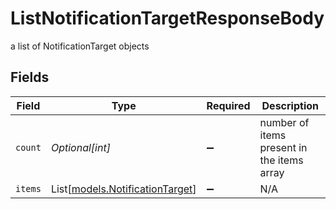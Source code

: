 # ListNotificationTargetResponseBody

a list of NotificationTarget objects


## Fields

| Field                                                              | Type                                                               | Required                                                           | Description                                                        |
| ------------------------------------------------------------------ | ------------------------------------------------------------------ | ------------------------------------------------------------------ | ------------------------------------------------------------------ |
| `count`                                                            | *Optional[int]*                                                    | :heavy_minus_sign:                                                 | number of items present in the items array                         |
| `items`                                                            | List[[models.NotificationTarget](../models/notificationtarget.md)] | :heavy_minus_sign:                                                 | N/A                                                                |